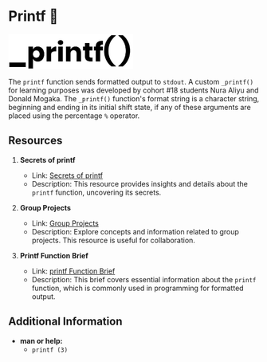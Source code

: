 # Printf :tada:
<img src="https://github.com/Nureex/Files/blob/master/Photos/download.png?raw=true" height="70" width="250">


The `printf` function sends formatted output to `stdout`. A custom `_printf()` for learning purposes was developed by cohort #18 students Nura Aliyu and Donald Mogaka. The `_printf()` function's format string is a character string, beginning and ending in its initial shift state, if any of these arguments are placed using the percentage `%` operator.


## Resources

1. **Secrets of printf**
   - Link: [Secrets of printf](https://www.academia.edu/10297206/Secrets_of_printf_)
   - Description: This resource provides insights and details about the `printf` function, uncovering its secrets.

2. **Group Projects**
   - Link: [Group Projects](https://intranet.alxswe.com/concepts/111)
   - Description: Explore concepts and information related to group projects. This resource is useful for collaboration.

3. **Printf Function Brief**
   - Link: [printf Function Brief](https://intranet.alxswe.com/concepts/100034)
   - Description: This brief covers essential information about the `printf` function, which is commonly used in programming for formatted output.

## Additional Information

- **man or help:**
   - `printf (3)`


